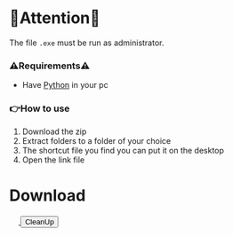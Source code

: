 # 🚨Attention🚨

The file `.exe` must be run as administrator.

### ⚠️Requirements⚠️ <br>
  - Have [Python](https://www.python.org/downloads/) in your pc

### 👉How to use 
1. Download the zip
2. Extract folders to a folder of your choice
3. The shortcut file you find you can put it on the desktop
4. Open the link file

# Download

<a  href="https://github.com/Khin-kun/CleanUpDownload/raw/main/CleanUpExe.rar" download>
  <img src='https://github.com/Khin-kun/CleanUpDownload/blob/main/win.png' height='16.5'>
    <button style='text-decoration:none;'>CleanUp</button>
</a>
